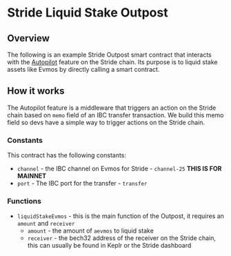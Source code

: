 # Stride Liquid Stake Outpost

## Overview

The following is an example Stride Outpost smart contract that interacts with the
[Autopilot](https://github.com/Stride-Labs/stride/tree/main/x/autopilot) feature on the Stride chain.
Its purpose is to liquid stake assets like Evmos by directly calling a smart contract.


## How it works

The Autopilot feature is a middleware that triggers an action on the Stride chain
based on `memo` field of an IBC transfer transaction. We build this memo field so 
devs have a simple way to trigger actions on the Stride chain.

### Constants

This contract has the following constants:
- `channel` - the IBC channel on Evmos for Stride - `channel-25` **THIS IS FOR MAINNET**
- `port` - The IBC port for the transfer - `transfer`

### Functions

- `liquidStakeEvmos` - this is the main function of the Outpost, it requires an `amount` and `receiver`
  - `amount` - the amount of `aevmos` to liquid stake
  - `receiver` - the bech32 address of the receiver on the Stride chain, this can usually be found in Keplr
or the Stride dashboard
